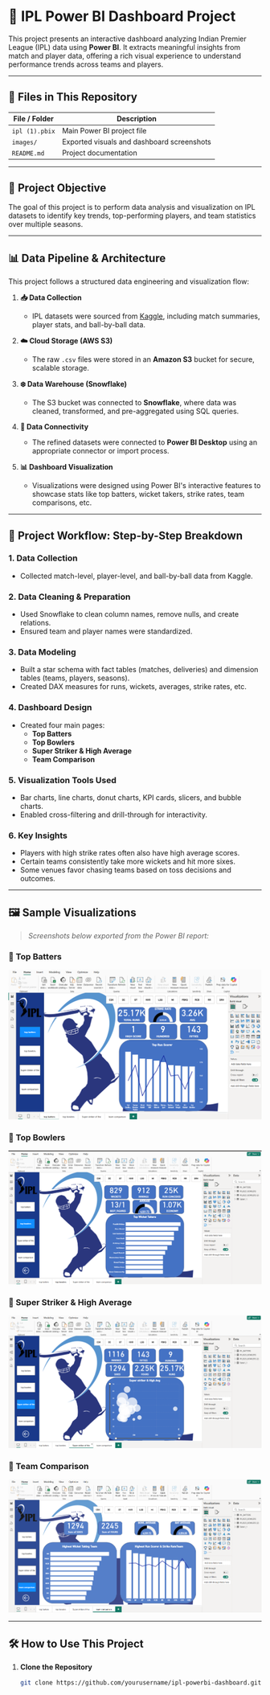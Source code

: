 # 🏏 IPL Power BI Dashboard Project

This project presents an interactive dashboard analyzing Indian Premier League (IPL) data using **Power BI**. It extracts meaningful insights from match and player data, offering a rich visual experience to understand performance trends across teams and players.

---
## 📁 Files in This Repository

| File / Folder | Description |
|---------------|-------------|
| `ipl (1).pbix` | Main Power BI project file |
| `images/`      | Exported visuals and dashboard screenshots |
| `README.md`    | Project documentation |

---
## 🎯 Project Objective

The goal of this project is to perform data analysis and visualization on IPL datasets to identify key trends, top-performing players, and team statistics over multiple seasons.

---

## 📊 Data Pipeline & Architecture

This project follows a structured data engineering and visualization flow:

1. **📥 Data Collection**  
   - IPL datasets were sourced from [Kaggle](https://www.kaggle.com/), including match summaries, player stats, and ball-by-ball data.

2. **☁️ Cloud Storage (AWS S3)**  
   - The raw `.csv` files were stored in an **Amazon S3** bucket for secure, scalable storage.

3. **❄️ Data Warehouse (Snowflake)**  
   - The S3 bucket was connected to **Snowflake**, where data was cleaned, transformed, and pre-aggregated using SQL queries.

4. **🔌 Data Connectivity**  
   - The refined datasets were connected to **Power BI Desktop** using an appropriate connector or import process.

5. **📊 Dashboard Visualization**  
   - Visualizations were designed using Power BI's interactive features to showcase stats like top batters, wicket takers, strike rates, team comparisons, etc.

---

## 🧩 Project Workflow: Step-by-Step Breakdown

### 1. **Data Collection**
- Collected match-level, player-level, and ball-by-ball data from Kaggle.
  
### 2. **Data Cleaning & Preparation**
- Used Snowflake to clean column names, remove nulls, and create relations.
- Ensured team and player names were standardized.

### 3. **Data Modeling**
- Built a star schema with fact tables (matches, deliveries) and dimension tables (teams, players, seasons).
- Created DAX measures for runs, wickets, averages, strike rates, etc.

### 4. **Dashboard Design**
- Created four main pages:
  - **Top Batters**
  - **Top Bowlers**
  - **Super Striker & High Average**
  - **Team Comparison**

### 5. **Visualization Tools Used**
- Bar charts, line charts, donut charts, KPI cards, slicers, and bubble charts.
- Enabled cross-filtering and drill-through for interactivity.

### 6. **Key Insights**
- Players with high strike rates often also have high average scores.
- Certain teams consistently take more wickets and hit more sixes.
- Some venues favor chasing teams based on toss decisions and outcomes.

---

## 🖼️ Sample Visualizations

> _Screenshots below exported from the Power BI report:_

### 🔹 Top Batters  
![Top Batters](images/top_batters.png)

### 🔹 Top Bowlers  
![Top Bowlers](images/top_bowlers.png)

### 🔹 Super Striker & High Average  
![Super Striker](images/Super_striker.png)

### 🔹 Team Comparison  
![Team Comparison](images/Team_Comparison.png)

---

## 🛠️ How to Use This Project

1. **Clone the Repository**
   ```bash
   git clone https://github.com/yourusername/ipl-powerbi-dashboard.git
